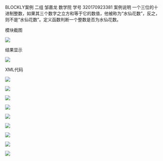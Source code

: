 
BLOCKLY案例 
         二组 邹嘉龙 数学院 学号 320170923381
案例说明
一个三位的十进制整数，如果其三个数字之立方和等于它的数值，他被称为“水仙花数”，反之，则不是“水仙花数”。定义函数判断一个整数是否为水仙花数。

模块截图

![](/assets/板块.png)


结果显示

![](/assets/结果显示.jpg)

XML代码


![](/assets/捕获1.PNG)



![](/assets/捕获2.PNG)



![](/assets/捕获3.PNG)


![](/assets/捕获4.PNG)

![](/assets/捕获5.PNG)


![](/assets/捕获6.PNG)

![](/assets/捕获7.PNG)

![](/assets/捕获8.PNG)


![](/assets/捕获9.PNG)
